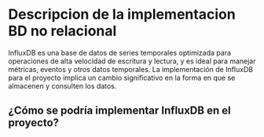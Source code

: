 # Descripcion de la implementacion BD no relacional
InfluxDB es una base de datos de series temporales optimizada para operaciones de alta velocidad de escritura y lectura, y es ideal para manejar métricas, eventos y otros datos temporales.
La implementación de InfluxDB para el proyecto implica un cambio significativo en la forma en que se almacenen y consulten los datos.

## ¿Cómo se podría implementar InfluxDB en el proyecto?
